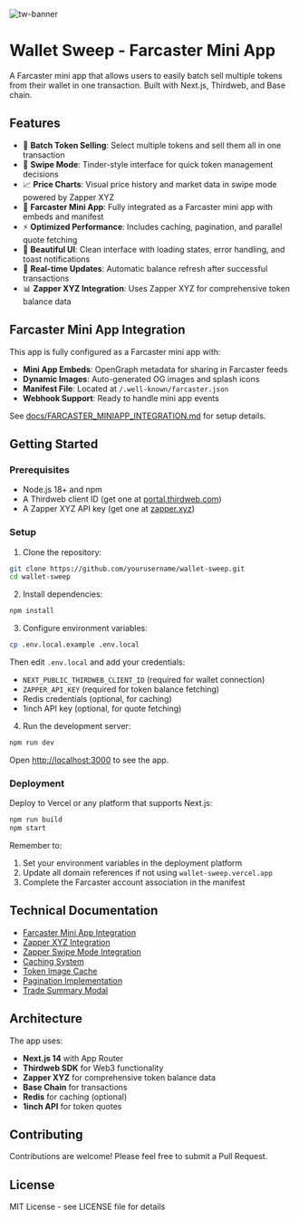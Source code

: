
![tw-banner](https://github.com/thirdweb-example/next-starter/assets/57885104/20c8ce3b-4e55-4f10-ae03-2fe4743a5ee8)

# Wallet Sweep - Farcaster Mini App

A Farcaster mini app that allows users to easily batch sell multiple tokens from their wallet in one transaction. Built with Next.js, Thirdweb, and Base chain.

## Features

- 🧹 **Batch Token Selling**: Select multiple tokens and sell them all in one transaction
- 🎯 **Swipe Mode**: Tinder-style interface for quick token management decisions
- 📈 **Price Charts**: Visual price history and market data in swipe mode powered by Zapper XYZ
- 🚀 **Farcaster Mini App**: Fully integrated as a Farcaster mini app with embeds and manifest
- ⚡ **Optimized Performance**: Includes caching, pagination, and parallel quote fetching
- 🎨 **Beautiful UI**: Clean interface with loading states, error handling, and toast notifications
- 🔄 **Real-time Updates**: Automatic balance refresh after successful transactions
- 📊 **Zapper XYZ Integration**: Uses Zapper XYZ for comprehensive token balance data

## Farcaster Mini App Integration

This app is fully configured as a Farcaster mini app with:

- **Mini App Embeds**: OpenGraph metadata for sharing in Farcaster feeds
- **Dynamic Images**: Auto-generated OG images and splash icons
- **Manifest File**: Located at `/.well-known/farcaster.json`
- **Webhook Support**: Ready to handle mini app events

See [docs/FARCASTER_MINIAPP_INTEGRATION.md](docs/FARCASTER_MINIAPP_INTEGRATION.md) for setup details.

## Getting Started

### Prerequisites

- Node.js 18+ and npm
- A Thirdweb client ID (get one at [portal.thirdweb.com](https://portal.thirdweb.com/))
- A Zapper XYZ API key (get one at [zapper.xyz](https://zapper.xyz/))

### Setup

1. Clone the repository:
```bash
git clone https://github.com/yourusername/wallet-sweep.git
cd wallet-sweep
```

2. Install dependencies:
```bash
npm install
```

3. Configure environment variables:
```bash
cp .env.local.example .env.local
```

Then edit `.env.local` and add your credentials:
- `NEXT_PUBLIC_THIRDWEB_CLIENT_ID` (required for wallet connection)
- `ZAPPER_API_KEY` (required for token balance fetching)
- Redis credentials (optional, for caching)
- 1inch API key (optional, for quote fetching)

4. Run the development server:
```bash
npm run dev
```

Open [http://localhost:3000](http://localhost:3000) to see the app.

### Deployment

Deploy to Vercel or any platform that supports Next.js:

```bash
npm run build
npm start
```

Remember to:
1. Set your environment variables in the deployment platform
2. Update all domain references if not using `wallet-sweep.vercel.app`
3. Complete the Farcaster account association in the manifest

## Technical Documentation

- [Farcaster Mini App Integration](docs/FARCASTER_MINIAPP_INTEGRATION.md)
- [Zapper XYZ Integration](docs/ZAPPER_XYZ_INTEGRATION.md)
- [Zapper Swipe Mode Integration](docs/ZAPPER_SWIPE_MODE_INTEGRATION.md)
- [Caching System](docs/CACHING_SYSTEM.md)
- [Token Image Cache](docs/TOKEN_IMAGE_CACHE.md)
- [Pagination Implementation](docs/PAGINATION_IMPLEMENTATION.md)
- [Trade Summary Modal](docs/TRADE_SUMMARY_MODAL.md)

## Architecture

The app uses:
- **Next.js 14** with App Router
- **Thirdweb SDK** for Web3 functionality
- **Zapper XYZ** for comprehensive token balance data
- **Base Chain** for transactions
- **Redis** for caching (optional)
- **1inch API** for token quotes

## Contributing

Contributions are welcome! Please feel free to submit a Pull Request.

## License

MIT License - see LICENSE file for details
